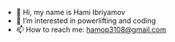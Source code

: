 - 👋 Hi, my name is Hami Ibriyamov
- 👀 I’m interested in powerlifting and coding
- 📫 How to reach me: hamop3108@gmail.com
